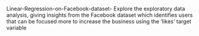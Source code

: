 Linear-Regression-on-Facebook-dataset-
Explore the exploratory data analysis, giving insights from the Facebook dataset which identifies users that can be focused more to increase the business using the ‘likes’ target variable
